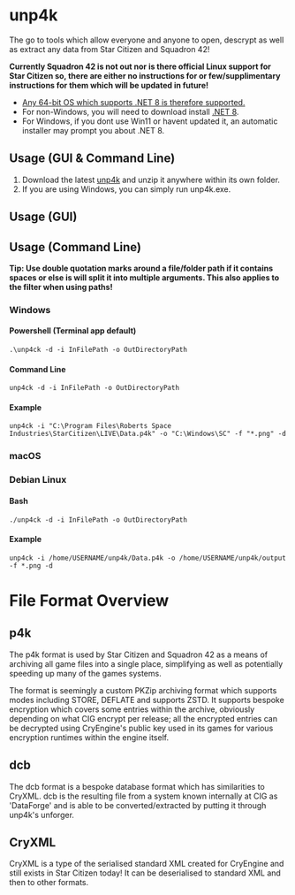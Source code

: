 # unp4k
The go to tools which allow everyone and anyone to open, descrypt as well as extract any data from Star Citizen and Squadron 42!

**Currently Squadron 42 is not out nor is there official Linux support for Star Citizen so, there are either no instructions for or few/supplimentary instructions for them which will be updated in future!**

- [Any 64-bit OS which supports .NET 8 is therefore supported.](https://github.com/dotnet/core/blob/main/release-notes/8.0/supported-os.md)
- For non-Windows, you will need to download install [.NET 8](https://dotnet.microsoft.com/en-us/download/dotnet/8.0).
- For Windows, if you dont use Win11 or havent updated it, an automatic installer may prompt you about .NET 8.

## Usage (GUI & Command Line)
1. Download the latest [unp4k](https://github.com/dolkensp/unp4k/releases) and unzip it anywhere within its own folder.
2. If you are using Windows, you can simply run unp4k.exe.

## Usage (GUI)


## Usage (Command Line)
**Tip: Use double quotation marks around a file/folder path if it contains spaces or else is will split it into multiple arguments. This also applies to the filter when using paths!**
### Windows
#### Powershell (Terminal app default)
    .\unp4ck -d -i InFilePath -o OutDirectoryPath
#### Command Line
    unp4ck -d -i InFilePath -o OutDirectoryPath
#### Example
    unp4ck -i "C:\Program Files\Roberts Space Industries\StarCitizen\LIVE\Data.p4k" -o "C:\Windows\SC" -f "*.png" -d
### macOS
### Debian Linux
#### Bash
    ./unp4ck -d -i InFilePath -o OutDirectoryPath
#### Example
    unp4ck -i /home/USERNAME/unp4k/Data.p4k -o /home/USERNAME/unp4k/output -f *.png -d

# File Format Overview
## p4k
The p4k format is used by Star Citizen and Squadron 42 as a means of archiving all game files into a single place, simplifying as well as potentially speeding up many of the games systems.

The format is seemingly a custom PKZip archiving format which supports modes including STORE, DEFLATE and supports ZSTD. It supports bespoke encryption which covers some entries within the archive, obviously depending on what CIG encrypt per release; all the encrypted entries can be decrypted using CryEngine's public key used in its games for various encryption runtimes within the engine itself.

## dcb
The dcb format is a bespoke database format which has similarities to CryXML. dcb is the resulting file from a system known internally at CIG as 'DataForge' and is able to be converted/extracted by putting it through unp4k's unforger.

## CryXML
CryXML is a type of the serialised standard XML created for CryEngine and still exists in Star Citizen today! It can be deserialised to standard XML and then to other formats.
